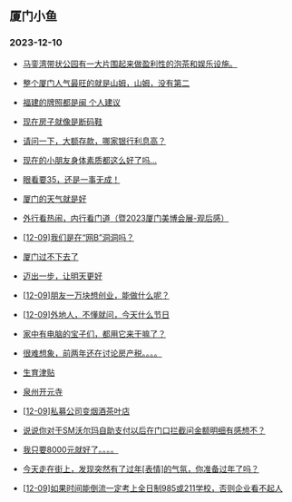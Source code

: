 ## 厦门小鱼 
### 2023-12-10

+ [马銮湾带状公园有一大片围起来做盈利性的泡茶和娱乐设施。](http://bbs.xmfish.com/read-htm-tid-18118213.html)

+ [整个厦门人气最旺的就是山姆，山姆，没有第二](http://bbs.xmfish.com/read-htm-tid-18118377.html)

+ [福建的牌照都是闽 个人建议](http://bbs.xmfish.com/read-htm-tid-18118276.html)

+ [现在房子就像是断码鞋](http://bbs.xmfish.com/read-htm-tid-18118271.html)

+ [请问一下，大额存款，哪家银行利息高？](http://bbs.xmfish.com/read-htm-tid-18118371.html)

+ [现在的小朋友身体素质都这么好了吗…](http://bbs.xmfish.com/read-htm-tid-18118248.html)

+ [眼看要35，还是一事无成！](http://bbs.xmfish.com/read-htm-tid-18118299.html)

+ [厦门的天气就是好](http://bbs.xmfish.com/read-htm-tid-18118124.html)

+ [外行看热闹，内行看门道（暨2023厦门美博会展-观后感）](http://bbs.xmfish.com/read-htm-tid-18118197.html)

+ [[12-09]我们是在“网B”洞洞吗？](http://bbs.xmfish.com/read-htm-tid-18118250.html)

+ [厦门过不下去了](http://bbs.xmfish.com/read-htm-tid-18118290.html)

+ [迈出一步，让明天更好](http://bbs.xmfish.com/read-htm-tid-18118119.html)

+ [[12-09]朋友一万块想创业，能做什么呢？](http://bbs.xmfish.com/read-htm-tid-18118442.html)

+ [[12-09]外地人，不懂就问，今天什么节日](http://bbs.xmfish.com/read-htm-tid-18118333.html)

+ [家中有电脑的宝子们，都用它来干嘛了？](http://bbs.xmfish.com/read-htm-tid-18118410.html)

+ [很难想象，前两年还在讨论房产税。。。。](http://bbs.xmfish.com/read-htm-tid-18118456.html)

+ [生育津贴](http://bbs.xmfish.com/read-htm-tid-18118337.html)

+ [泉州开元寺](http://bbs.xmfish.com/read-htm-tid-18118314.html)

+ [[12-09]私募公司变烟酒茶叶店](http://bbs.xmfish.com/read-htm-tid-18118388.html)

+ [说说你对于SM沃尔玛自助支付以后在门口拦截问金额明细有感想不？](http://bbs.xmfish.com/read-htm-tid-18118465.html)

+ [我只要8000元就好了。。。。](http://bbs.xmfish.com/read-htm-tid-18118486.html)

+ [今天走在街上，发现突然有了过年[表情]的气氛，你准备过年了吗？](http://bbs.xmfish.com/read-htm-tid-18118432.html)

+ [[12-09]如果时间能倒流一定考上全日制985或211学校，否则企业看不起人](http://bbs.xmfish.com/read-htm-tid-18118378.html)

